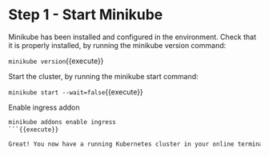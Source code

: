 # Step 1 - Start Minikube

Minikube has been installed and configured in the environment. Check that it is properly installed, by running the minikube version command:

`minikube version`{{execute}}

Start the cluster, by running the minikube start command:

`minikube start --wait=false`{{execute}}

Enable ingress addon

```bash
minikube addons enable ingress
```{{execute}}

Great! You now have a running Kubernetes cluster in your online terminal. Minikube started a virtual machine for you, and a Kubernetes cluster is now running in that VM.

